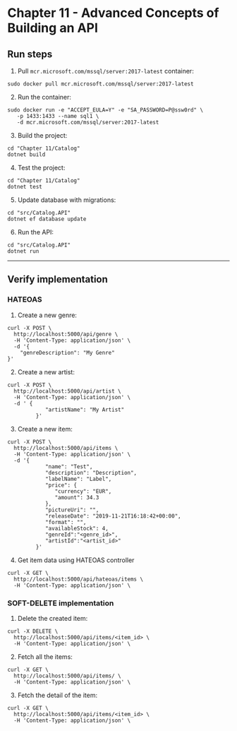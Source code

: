 # Chapter 11 - Advanced Concepts of Building an API

## Run steps

1. Pull `mcr.microsoft.com/mssql/server:2017-latest` container:

```
sudo docker pull mcr.microsoft.com/mssql/server:2017-latest
```

2. Run the container:

```
sudo docker run -e "ACCEPT_EULA=Y" -e "SA_PASSWORD=P@ssw0rd" \
   -p 1433:1433 --name sql1 \
   -d mcr.microsoft.com/mssql/server:2017-latest
```

3. Build the project:

```
cd "Chapter 11/Catalog"
dotnet build
```

4. Test the project:

```
cd "Chapter 11/Catalog"
dotnet test
```

5. Update database with migrations:

```
cd "src/Catalog.API"
dotnet ef database update
```

6. Run the API:

```
cd "src/Catalog.API"
dotnet run
```
_________

## Verify implementation

### HATEOAS

1. Create a new genre:
```
curl -X POST \
  http://localhost:5000/api/genre \
  -H 'Content-Type: application/json' \
  -d '{
    "genreDescription": "My Genre"
}'
```
2. Create a new artist:
```
curl -X POST \
  http://localhost:5000/api/artist \
  -H 'Content-Type: application/json' \
  -d ' {
            "artistName": "My Artist"
         }'
```
3. Create a new item:
```
curl -X POST \
  http://localhost:5000/api/items \
  -H 'Content-Type: application/json' \
  -d '{
            "name": "Test",
            "description": "Description",
            "labelName": "Label",
            "price": {
               "currency": "EUR",
               "amount": 34.3
            },
            "pictureUri": "",
            "releaseDate": "2019-11-21T16:18:42+00:00",
            "format": "",
            "availableStock": 4,
            "genreId":"<genre_id>",
            "artistId":"<artist_id>"
         }'
```
4. Get item data using HATEOAS controller
```
curl -X GET \
  http://localhost:5000/api/hateoas/items \
  -H 'Content-Type: application/json' \

```

### SOFT-DELETE implementation

1. Delete the created item:
```
curl -X DELETE \
  http://localhost:5000/api/items/<item_id> \
  -H 'Content-Type: application/json' \
```

2. Fetch all the items:
```
curl -X GET \
  http://localhost:5000/api/items/ \
  -H 'Content-Type: application/json' \
```

3. Fetch the detail of the item:
```
curl -X GET \
  http://localhost:5000/api/items/<item_id> \
  -H 'Content-Type: application/json' \
```